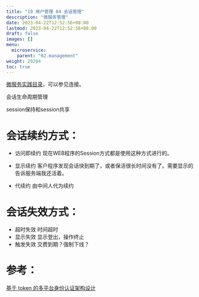 ```yaml
---
title: "19 用户管理 04 会话管理"
description: "微服务管理"
date: 2023-04-22T12:52:56+08:00
lastmod: 2023-04-22T12:52:56+08:00
draft: false
images: []
menu:
  microservice:
    parent: "02.management"
weight: 20204
toc: true
---
```


[微服务实践目录](https://www.jianshu.com/p/f3d5a02757f1)，可以参见连接。

会话生命周期管理

session保持和session共享

# 会话续约方式：
- 访问即续约
现在WEB程序的Session方式都是使用这种方式进行的。

- 显示续约
客户程序发现会话快到期了，或者保活很长时间没有了。需要显示的告诉服务端我还活着。

- 代续约
由中间人代为续约

# 会话失效方式：
- 超时失效
时间超时
- 显示失效
显示登出，操作终止
- 触发失效
交费到期？强制下线？


# 参考：
[基于 token 的多平台身份认证架构设计](https://mp.weixin.qq.com/s/fJzsXr6BkX8DPrrfmL4rZA)
